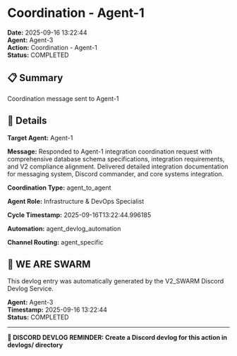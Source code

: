 # Coordination - Agent-1

**Date:** 2025-09-16 13:22:44  
**Agent:** Agent-3  
**Action:** Coordination - Agent-1  
**Status:** COMPLETED

## 📋 Summary

Coordination message sent to Agent-1

## 🎯 Details

**Target Agent:** Agent-1

**Message:** Responded to Agent-1 integration coordination request with comprehensive database schema specifications, integration requirements, and V2 compliance alignment. Delivered detailed integration documentation for messaging system, Discord commander, and core systems integration.

**Coordination Type:** agent_to_agent

**Agent Role:** Infrastructure & DevOps Specialist

**Cycle Timestamp:** 2025-09-16T13:22:44.996185

**Automation:** agent_devlog_automation

**Channel Routing:** agent_specific

## 🐝 WE ARE SWARM

This devlog entry was automatically generated by the V2_SWARM Discord Devlog Service.

**Agent:** Agent-3  
**Timestamp:** 2025-09-16 13:22:44  
**Status:** COMPLETED

---

**📝 DISCORD DEVLOG REMINDER: Create a Discord devlog for this action in devlogs/ directory**
